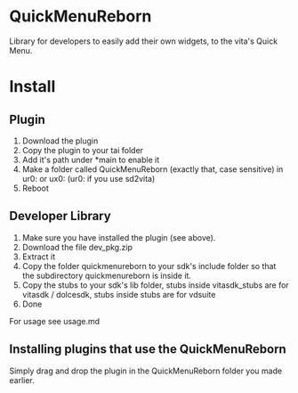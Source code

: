 # QuickMenuReborn

Library for developers to easily add their own widgets, to the vita's Quick Menu.

# Install

## Plugin

1. Download the plugin
1. Copy the plugin to your tai folder
1. Add it's path under *main to enable it
1. Make a folder called QuickMenuReborn (exactly that, case sensitive) in ur0: or ux0: (ur0: if you use sd2vita) 
1. Reboot

## Developer Library

1. Make sure you have installed the plugin (see above).
1. Download the file dev_pkg.zip
1. Extract it
1. Copy the folder quickmenureborn to your sdk's include folder so that the subdirectory quickmenureborn is inside it.
1. Copy the stubs to your sdk's lib folder, stubs inside vitasdk_stubs are for vitasdk / dolcesdk, stubs inside stubs are for vdsuite
1. Done

For usage see usage.md

## Installing plugins that use the QuickMenuReborn
Simply drag and drop the plugin in the QuickMenuReborn folder you made earlier.
